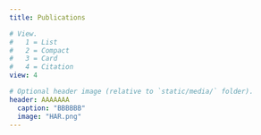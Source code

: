 ```yaml
---
title: Publications

# View.
#   1 = List
#   2 = Compact
#   3 = Card
#   4 = Citation
view: 4

# Optional header image (relative to `static/media/` folder).
header: AAAAAAA
  caption: "BBBBBB"
  image: "HAR.png"
---
```

